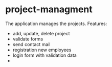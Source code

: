 # project-managment
The application manages the projects. 
Features: 
* add, update, delete project
* validate forms
* send contact mail
* registration new employees
* login form with validation data
* 
